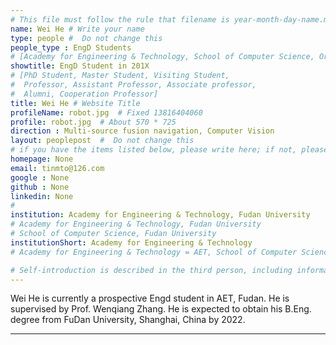 ```yaml
---
# This file must follow the rule that filename is year-month-day-name.md .
name: Wei He # Write your name
type: people #  Do not change this
people_type : EngD Students
# [Academy for Engineering & Technology, School of Computer Science, Organizer]
showtitle: EngD Student in 201X
# [PhD Student, Master Student, Visiting Student,
#  Professor, Assistant Professor, Associate professor,
#  Alumni, Cooperation Professor]
title: Wei He # Website Title
profileName: robot.jpg  # Fixed 13816404060
profile: robot.jpg  # About 570 * 725
direction : Multi-source fusion navigation, Computer Vision
layout: peoplepost  #  Do not change this
# if you have the items listed below, please write here; if not, please write None.
homepage: None
email: tinmto@126.com
google : None
github : None
linkedin: None
# 
institution: Academy for Engineering & Technology, Fudan University
# Academy for Engineering & Technology, Fudan University
# School of Computer Science, Fudan University
institutionShort: Academy for Engineering & Technology
# Academy for Engineering & Technology = AET, School of Computer Science = SCS

# Self-introduction is described in the third person, including information such as educational experience
---
```


Wei He is currently a prospective Engd student in AET, Fudan. He is supervised by Prof. Wenqiang Zhang. He is expected to obtain his B.Eng. degree from FuDan University, Shanghai, China by 2022.

---